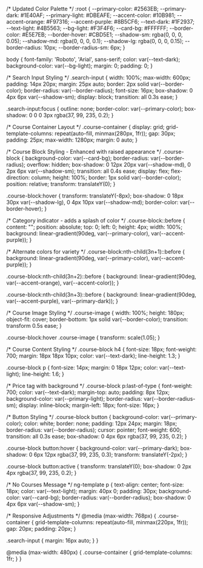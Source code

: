 /* Updated Color Palette */
:root {
  --primary-color: #2563EB;
  --primary-dark: #1E40AF;
  --primary-light: #DBEAFE;
  --accent-color: #10B981;
  --accent-orange: #F97316;
  --accent-purple: #8B5CF6;
  --text-dark: #1F2937;
  --text-light: #4B5563;
  --bg-light: #F3F4F6;
  --card-bg: #FFFFFF;
  --border-color: #E5E7EB;
  --border-hover: #CBD5E1;
  --shadow-sm: rgba(0, 0, 0, 0.05);
  --shadow-md: rgba(0, 0, 0, 0.1);
  --shadow-lg: rgba(0, 0, 0, 0.15);
  --border-radius: 10px;
  --border-radius-sm: 6px;
}

body {
  font-family: 'Roboto', 'Arial', sans-serif;
  color: var(--text-dark);
  background-color: var(--bg-light);
  margin: 0;
  padding: 0;
}

/* Search Input Styling */
.search-input {
  width: 100%;
  max-width: 600px;
  padding: 14px 20px;
  margin: 25px auto;
  border: 2px solid var(--border-color);
  border-radius: var(--border-radius);
  font-size: 16px;
  box-shadow: 0 4px 6px var(--shadow-sm);
  display: block;
  transition: all 0.3s ease;
}

.search-input:focus {
  outline: none;
  border-color: var(--primary-color);
  box-shadow: 0 0 0 3px rgba(37, 99, 235, 0.2);
}

/* Course Container Layout */
.course-container {
  display: grid;
  grid-template-columns: repeat(auto-fill, minmax(280px, 1fr));
  gap: 30px;
  padding: 25px;
  max-width: 1280px;
  margin: 0 auto;
}

/* Course Block Styling - Enhanced with raised appearance */
.course-block {
  background-color: var(--card-bg);
  border-radius: var(--border-radius);
  overflow: hidden;
  box-shadow: 0 12px 20px var(--shadow-md), 0 2px 6px var(--shadow-sm);
  transition: all 0.4s ease;
  display: flex;
  flex-direction: column;
  height: 100%;
  border: 1px solid var(--border-color);
  position: relative;
  transform: translateY(0);
}

.course-block:hover {
  transform: translateY(-8px);
  box-shadow: 0 18px 30px var(--shadow-lg), 0 4px 10px var(--shadow-md);
  border-color: var(--border-hover);
}

/* Category indicator - adds a splash of color */
.course-block::before {
  content: "";
  position: absolute;
  top: 0;
  left: 0;
  height: 4px;
  width: 100%;
  background: linear-gradient(90deg, var(--primary-color), var(--accent-purple));
}

/* Alternate colors for variety */
.course-block:nth-child(3n+1)::before {
  background: linear-gradient(90deg, var(--primary-color), var(--accent-purple));
}

.course-block:nth-child(3n+2)::before {
  background: linear-gradient(90deg, var(--accent-orange), var(--accent-color));
}

.course-block:nth-child(3n+3)::before {
  background: linear-gradient(90deg, var(--accent-purple), var(--primary-dark));
}

/* Course Image Styling */
.course-image {
  width: 100%;
  height: 180px;
  object-fit: cover;
  border-bottom: 1px solid var(--border-color);
  transition: transform 0.5s ease;
}

.course-block:hover .course-image {
  transform: scale(1.05);
}

/* Course Content Styling */
.course-block h4 {
  font-size: 18px;
  font-weight: 700;
  margin: 18px 18px 10px;
  color: var(--text-dark);
  line-height: 1.3;
}

.course-block p {
  font-size: 14px;
  margin: 0 18px 12px;
  color: var(--text-light);
  line-height: 1.6;
}

/* Price tag with background */
.course-block p:last-of-type {
  font-weight: 700;
  color: var(--text-dark);
  margin-top: auto;
  padding: 8px 12px;
  background-color: var(--primary-light);
  border-radius: var(--border-radius-sm);
  display: inline-block;
  margin-left: 18px;
  font-size: 16px;
}

/* Button Styling */
.course-block button {
  background-color: var(--primary-color);
  color: white;
  border: none;
  padding: 12px 24px;
  margin: 18px;
  border-radius: var(--border-radius);
  cursor: pointer;
  font-weight: 600;
  transition: all 0.3s ease;
  box-shadow: 0 4px 6px rgba(37, 99, 235, 0.2);
}

.course-block button:hover {
  background-color: var(--primary-dark);
  box-shadow: 0 6px 12px rgba(37, 99, 235, 0.3);
  transform: translateY(-2px);
}

.course-block button:active {
  transform: translateY(0);
  box-shadow: 0 2px 4px rgba(37, 99, 235, 0.2);
}

/* No Courses Message */
ng-template p {
  text-align: center;
  font-size: 18px;
  color: var(--text-light);
  margin: 40px 0;
  padding: 30px;
  background-color: var(--card-bg);
  border-radius: var(--border-radius);
  box-shadow: 0 4px 6px var(--shadow-sm);
}

/* Responsive Adjustments */
@media (max-width: 768px) {
  .course-container {
    grid-template-columns: repeat(auto-fill, minmax(220px, 1fr));
    gap: 20px;
    padding: 20px;
  }
  
  .search-input {
    margin: 16px auto;
  }
}

@media (max-width: 480px) {
  .course-container {
    grid-template-columns: 1fr;
  }
}
